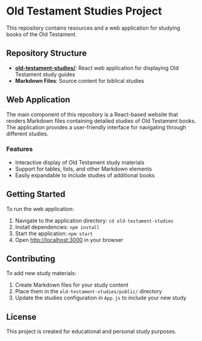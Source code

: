 # Old Testament Studies Project

This repository contains resources and a web application for studying books of the Old Testament.

## Repository Structure

- **[old-testament-studies/](./old-testament-studies/)**: React web application for displaying Old Testament study guides
- **Markdown Files**: Source content for biblical studies

## Web Application

The main component of this repository is a React-based website that renders Markdown files containing detailed studies of Old Testament books. The application provides a user-friendly interface for navigating through different studies.

### Features

- Interactive display of Old Testament study materials
- Support for tables, lists, and other Markdown elements
- Easily expandable to include studies of additional books

## Getting Started

To run the web application:

1. Navigate to the application directory: `cd old-testament-studies`
2. Install dependencies: `npm install`
3. Start the application: `npm start`
4. Open [http://localhost:3000](http://localhost:3000) in your browser

## Contributing

To add new study materials:

1. Create Markdown files for your study content
2. Place them in the `old-testament-studies/public/` directory
3. Update the studies configuration in `App.js` to include your new study

## License

This project is created for educational and personal study purposes.
